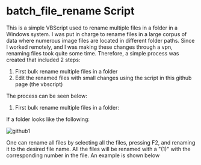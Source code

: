 # batch_file_rename Script

This is a simple VBScript used to rename multiple files in a folder in a Windows system. I was put in charge to rename files in a large corpus of data where numerous image files are located in different folder paths. Since I worked remotely, and I was making these changes through a vpn, renaming files took quite some time. Therefore, a simple process was created that included 2 steps:

1. First bulk rename multiple files in a folder
2. Edit the renamed files with small changes using the script in this github page (the vbscript)

The process can be seen below:

1. First bulk rename multiple files in a folder:

If a folder looks like the following:

![github1](https://user-images.githubusercontent.com/11956034/149407997-b0795fcd-c10e-4c87-aca9-7a4ab3358982.png)

One can rename all files by selecting all the files, pressing F2, and renaming it to the desired file name. All the files will be renamed with a "(1)" with the corresponding number in the file. An example is shown below


